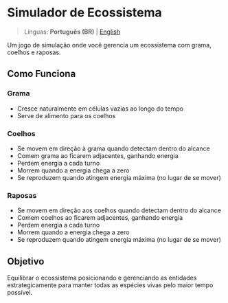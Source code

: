 # Simulador de Ecossistema

> Línguas: **Português (BR)** | [English](README.en.md)

Um jogo de simulação onde você gerencia um ecossistema com grama, coelhos e raposas.

## Como Funciona

### Grama

- Cresce naturalmente em células vazias ao longo do tempo
- Serve de alimento para os coelhos

### Coelhos

- Se movem em direção à grama quando detectam dentro do alcance
- Comem grama ao ficarem adjacentes, ganhando energia
- Perdem energia a cada turno
- Morrem quando a energia chega a zero
- Se reproduzem quando atingem energia máxima (no lugar de se mover)

### Raposas

- Se movem em direção aos coelhos quando detectam dentro do alcance
- Comem coelhos ao ficarem adjacentes, ganhando energia
- Perdem energia a cada turno
- Morrem quando a energia chega a zero
- Se reproduzem quando atingem energia máxima (no lugar de se mover)

## Objetivo

Equilibrar o ecossistema posicionando e gerenciando as entidades estrategicamente para manter todas as espécies vivas pelo maior tempo possível.
